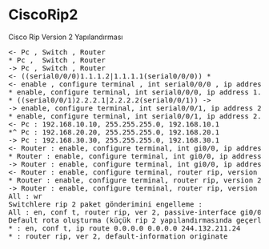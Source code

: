 # CiscoRip2
Cisco Rip Version 2 Yapılandırması

<pre>
<- Pc , Switch , Router
* Pc ,  Switch , Router
-> Pc , Switch , Router
<- ((serial0/0/0)1.1.1.2|1.1.1.1(serial0/0/0)) *
<- enable , configure terminal , int serial0/0/0 , ip address 1.1.1.2 255.255.255.0 , no shutdown
* enable, configure terminal, int serial0/0/0, ip address 1.1.1.1 255.255.255.0, no shutdown
* ((serial0/0/1)2.2.2.1|2.2.2.2(serial0/0/1)) ->
-> enable, configure terminal, int serial0/0/1, ip address 2.2.2.2 255.255.255.0, no shutdown
* enable, configure terminal, int serial0/0/1, ip address 2.2.2.1 255.255.255.0 , no shutdown
<- Pc : 192.168.10.10, 255.255.255.0, 192.168.10.1
*^ Pc : 192.168.20.20, 255.255.255.0, 192.168.20.1
-> Pc : 192.168.30.30, 255.255.255.0, 192.168.30.1
<- Router : enable, configure terminal, int gi0/0, ip address 192.168.10.1 255.255.255.0, no sh
* Router : enable, configure terminal, int gi0/0, ip address 192.168.20.1 255.255.255.0, no sh
-> Router : enable, configure terminal, int gi0/0, ip address 192.168.30.1 255.255.255.0, no sh
<- Router : enable, configure terminal, router rip, version 2, network 1.1.1.0, network 192.168.10.0
* Router : enable, configure terminal, router rip, version 2, network 1.1.1.0, network 2.2.2.0, network 192.168.20.0
-> Router : enable, configure terminal, router rip, version 2, network 2.2.2.0, network 192.168.30.0
All : wr
Switchlere rip 2 paket gönderimini engelleme :
All : en, conf t, router rip, ver 2, passive-interface gi0/0
Default rota oluşturma (küçük rip 2 yapılandırmasında geçerli) :
* : en, conf t, ip route 0.0.0.0 0.0.0.0 244.132.211.24
* : router rip, ver 2, default-information originate
</pre>
